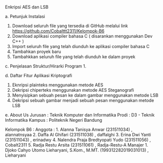 Enkripsi AES dan LSB

a. Petunjuk Instalasi
  1. Download seluruh file yang tersedia di GitHub melalui link https://github.com/Cobalttt2311/Kelompok-B6
  2. Download aplikasi compiler bahasa C ( disarankan menggunakan Dev C++ )
  3. Import seluruh file yang telah diunduh ke aplikasi compiler bahasa C
  4. Tambahkan proyek baru
  5. Tambahkkan seluruh file yang telah diunduh ke dalam proyek

c. Penjelasan Struktur/Hirarki Program
  1.

d. Daftar Fitur Aplikasi 
Kriptografi
  1. Eknripsi plainteks menggunakan metode AES
  2. Dekripsi chiperteks menggunakan metode AES
Steganografi
  3. Menyisipkan sebuah pesan ke dalam gambar menggunakan metode LSB
  4. Dekripsi sebuah gambar menjadi sebuah pesan menggunakan metode LSB

e. About Us
  Jurusan    : Teknik Komputer dan Informatika
  Prodi      : D3 - Teknik Informatika
  Kampus     : Politeknik Negeri Bandung 
  
  Kelompok B6   :
    Anggota  :
      1. Alanna Tanisya Anwar (231511034) , alannatnsyaa
      2. Daffa Al Ghifari (231511038) , daffalghi
      3. Erina Dwi Yanti (231511043) , erinadwy
      4. Nalendra Praja Bredtyopati Yudo (231511056) , Cobalt2311
      5. Radja Restu Arsita (231511061) , Radja-Restu-A
    Manajer
      1. Djoko Cahyo Utomo Lieharyani, S.Kom., M.MT. (199312282019031013) , Lieharyani
  


